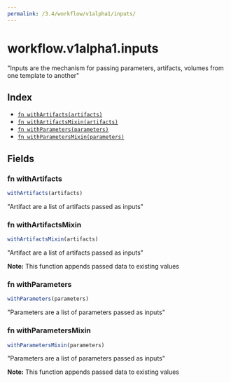 ```yaml
---
permalink: /3.4/workflow/v1alpha1/inputs/
---
```


# workflow.v1alpha1.inputs

"Inputs are the mechanism for passing parameters, artifacts, volumes from one template to another"

## Index

* [`fn withArtifacts(artifacts)`](#fn-withartifacts)
* [`fn withArtifactsMixin(artifacts)`](#fn-withartifactsmixin)
* [`fn withParameters(parameters)`](#fn-withparameters)
* [`fn withParametersMixin(parameters)`](#fn-withparametersmixin)

## Fields

### fn withArtifacts

```ts
withArtifacts(artifacts)
```

"Artifact are a list of artifacts passed as inputs"

### fn withArtifactsMixin

```ts
withArtifactsMixin(artifacts)
```

"Artifact are a list of artifacts passed as inputs"

**Note:** This function appends passed data to existing values

### fn withParameters

```ts
withParameters(parameters)
```

"Parameters are a list of parameters passed as inputs"

### fn withParametersMixin

```ts
withParametersMixin(parameters)
```

"Parameters are a list of parameters passed as inputs"

**Note:** This function appends passed data to existing values